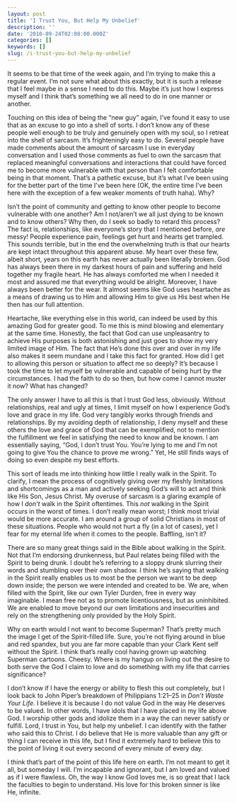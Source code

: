 ```yaml
---
layout: post
title: 'I Trust You, But Help My Unbelief'
description: ''
date: '2010-09-24T02:08:00.000Z'
categories: []
keywords: []
slug: /i-trust-you-but-help-my-unbelief
---
```


It seems to be that time of the week again, and I’m trying to make this a regular event. I’m not sure what about this exactly, but it is such a release that I feel maybe in a sense I need to do this. Maybe it’s just how I express myself and I think that’s something we all need to do in one manner or another.

Touching on this idea of being the “new guy” again, I’ve found it easy to use that as an excuse to go into a shell of sorts. I don’t know any of these people well enough to be truly and genuinely open with my soul, so I retreat into the shell of sarcasm. It’s frighteningly easy to do. Several people have made comments about the amount of sarcasm I use in everyday conversation and I used those comments as fuel to own the sarcasm that replaced meaningful conversations and interactions that could have forced me to become more vulnerable with that person than I felt comfortable being in that moment. That’s a pathetic excuse, but it’s what I’ve been using for the better part of the time I’ve been here (OK, the entire time I’ve been here with the exception of a few weaker moments of truth haha). Why?

Isn’t the point of community and getting to know other people to become vulnerable with one another? Am I not/aren’t we all just dying to be known and to know others? Why then, do I seek so badly to retard this process? The fact is, relationships, like everyone’s story that I mentioned before, _are_ messy! People experience pain, feelings get hurt and hearts get trampled. This sounds terrible, but in the end the overwhelming truth is that our hearts are kept intact throughout this apparent abuse. My heart over these few, albeit short, years on this earth has never actually been literally broken. God has always been there in my darkest hours of pain and suffering and held together my fragile heart. He has always comforted me when I needed it most and assured me that everything would be alright. Moreover, I have always been better for the wear. It almost seems like God uses heartache as a means of drawing us to Him and allowing Him to give us His best when He then has our full attention.

Heartache, like everything else in this world, can indeed be used by this amazing God for greater good. To me this is mind blowing and elementary at the same time. Honestly, the fact that God can use unpleasantry to achieve His purposes is both astonishing and just goes to show my very limited image of Him. The fact that He’s done this over and over in my life also makes it seem mundane and I take this fact for granted. How did I get to allowing this person or situation to affect me so deeply? It’s because I took the time to let myself be vulnerable and capable of being hurt by the circumstances. I had the faith to do so then, but how come I cannot muster it now? What has changed?

The only answer I have to all this is that I trust God less, obviously. Without relationships, real and ugly at times, I limit myself on how I experience God’s love and grace in my life. God very tangibly works through friends and relationships. By my avoiding depth of relationship, I deny myself and these others the love and grace of God that can be exemplified, not to mention the fulfillment we feel in satisfying the need to know and be known. I am essentially saying, “God, I don’t trust You. You’re lying to me and I’m not going to give You the chance to prove me wrong.” Yet, He still finds ways of doing so even despite my best efforts.

This sort of leads me into thinking how little I really walk in the Spirit. To clarify, I mean the process of cognitively giving over my fleshly limitations and shortcomings as a man and actively seeking God’s will to act and think like His Son, Jesus Christ. My overuse of sarcasm is a glaring example of how I _don’t_ walk in the Spirit oftentimes. This _not_ walking in the Spirit occurs in the worst of times. I don’t really mean worst; I think most trivial would be more accurate. I am around a group of solid Christians in most of these situations. People who would not hurt a fly (in a lot of cases), yet I fear for my eternal life when it comes to the people. Baffling, isn’t it?

There are so many great things said in the Bible about walking in the Spirit. Not that I’m endorsing drunkenness, but Paul relates being filled with the Spirit to being drunk. I doubt he’s referring to a sloppy drunk slurring their words and stumbling over their own shadow. I think he’s saying that walking in the Spirit really enables us to most be the person we want to be deep down inside; the person we were intended and created to be. We are, when filled with the Spirit, like our own Tyler Durden, free in every way imaginable. I mean free not as to promote licentiousness, but as uninhibited. We are enabled to move beyond our own limitations and insecurities and rely on the strengthening only provided by the Holy Spirit.

Why on earth would I not want to become Superman? That’s pretty much the image I get of the Spirit-filled life. Sure, you’re not flying around in blue and red spandex, but you are far more capable than your Clark Kent self without the Spirit. I think that’s really cool having grown up watching Superman cartoons. Cheesy. Where is my hangup on living out the desire to both serve the God I claim to love and do something with my life that carries significance?

I don’t know if I have the energy or ability to flesh this out completely, but I look back to John Piper’s breakdown of Philippians 1:21–25 in _Don’t Waste Your Life_. I believe it is because I do not value God in the way He deserves to be valued. In other words, I have idols that I have placed in my life above God. I worship other gods and idolize them in a way the can never satisfy or fulfill. Lord, I trust in You, but help my unbelief. I can identify with the father who said this to Christ. I do believe that He is more valuable than any gift or thing I can receive in this life, but I find it extremely hard to believe this to the point of living it out every second of every minute of every day.

I think that’s part of the point of this life here on earth. I’m not meant to get it all, but someday I will. I’m incapable and ignorant, but I am loved and valued as if I were flawless. Oh, the way I know God loves me, is so great that I lack the faculties to begin to understand. His love for this broken sinner is like He, infinite.